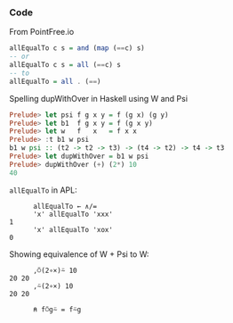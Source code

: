 ### Code 

From PointFree.io
```hs
allEqualTo c s = and (map (==c) s)
-- or
allEqualTo c s = all (==c) s
-- to
allEqualTo = all . (==)
```

Spelling dupWithOver in Haskell using W and Psi
```hs 
Prelude> let psi f g x y = f (g x) (g y)
Prelude> let b1  f g x y = f (g x y)
Prelude> let w   f   x   = f x x 
Prelude> :t b1 w psi
b1 w psi :: (t2 -> t2 -> t3) -> (t4 -> t2) -> t4 -> t3
Prelude> let dupWithOver = b1 w psi
Prelude> dupWithOver (+) (2*) 10
40
```

`allEqualTo` in APL:
```apl
      allEqualTo ← ∧/=
      'x' allEqualTo 'xxx' 
1
      'x' allEqualTo 'xox' 
0
```

Showing equivalence of W + Psi to W:
```apl
      ,⍥(2∘×)⍨ 10
20 20
      ,⍨(2∘×) 10
20 20

      ⍝ f⍥g⍨ = f⍨g
```
